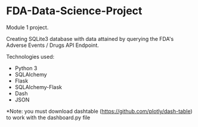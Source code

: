 # FDA-Data-Science-Project
Module 1 project. 

Creating SQLite3 database with data attained by querying the FDA's Adverse Events / Drugs API Endpoint. 

Technologies used: 
- Python 3
- SQLAlchemy
- Flask
- SQLAlchemy-Flask
- Dash
- JSON

*Note: you must download dashtable (https://github.com/plotly/dash-table) to work with the dashboard.py file
